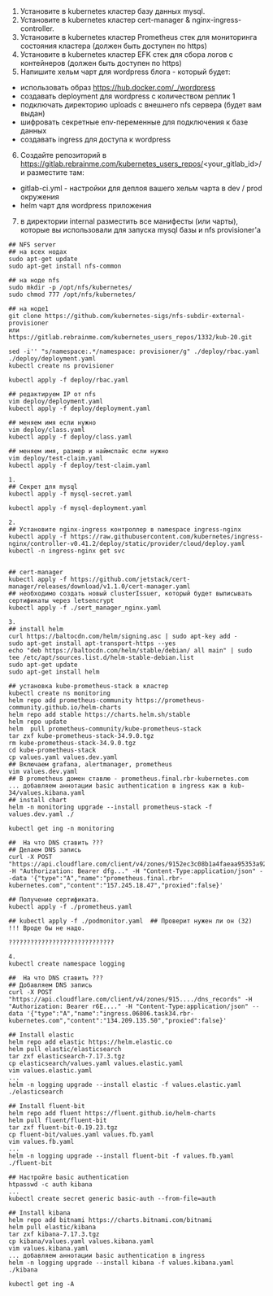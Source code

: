 ## 

1. Установите в kubernetes кластер базу данных mysql.
2. Установите в kubernetes кластер cert-manager & nginx-ingress-controller.
3. Установите в kubernetes кластер Prometheus стек для мониторинга состояния кластера (должен быть доступен по https)
4. Установите в kubernetes кластер EFK стек для сбора логов с контейнеров (должен быть доступен по https)
5. Напишите хельм чарт для wordpress блога - который будет:
* использовать образ https://hub.docker.com/_/wordpress
* создавать deployment для wordpress с количеством реплик 1
* подключать директорию uploads с внешнего nfs сервера (будет вам выдан)
* шифровать секретные env-переменные для подключения к базе данных
* создавать ingress для доступа к wordpress
6. Создайте репозиторий в https://gitlab.rebrainme.com/kubernetes_users_repos/<your_gitlab_id>/ и разместите там:
* gitlab-ci.yml - настройки для деплоя вашего хельм чарта в dev / prod окружения
* helm чарт для wordpress приложения
7. в директории internal разместить все манифесты (или чарты), которые вы использовали для запуска mysql базы и nfs provisioner'а

```
## NFS server
## на всех нодах 
sudo apt-get update
sudo apt-get install nfs-common

## на ноде nfs
sudo mkdir -p /opt/nfs/kubernetes/
sudo chmod 777 /opt/nfs/kubernetes/

## на ноде1
git clone https://github.com/kubernetes-sigs/nfs-subdir-external-provisioner
или
https://gitlab.rebrainme.com/kubernetes_users_repos/1332/kub-20.git

sed -i'' "s/namespace:.*/namespace: provisioner/g" ./deploy/rbac.yaml ./deploy/deployment.yaml
kubectl create ns provisioner

kubectl apply -f deploy/rbac.yaml

## редактируем IP от nfs
vim deploy/deployment.yaml
kubectl apply -f deploy/deployment.yaml

## меняем имя если нужно
vim deploy/class.yaml
kubectl apply -f deploy/class.yaml

## меняем имя, размер и наймспайс если нужно
vim deploy/test-claim.yaml
kubectl apply -f deploy/test-claim.yaml

1.
## Секрет для mysql
kubectl apply -f mysql-secret.yaml

kubectl apply -f mysql-deployment.yaml

2.
## Установите nginx-ingress контроллер в namespace ingress-nginx
kubectl apply -f https://raw.githubusercontent.com/kubernetes/ingress-nginx/controller-v0.41.2/deploy/static/provider/cloud/deploy.yaml
kubectl -n ingress-nginx get svc


## cert-manager
kubectl apply -f https://github.com/jetstack/cert-manager/releases/download/v1.1.0/cert-manager.yaml
## необходимо создать новый clusterIssuer, который будет выписывать сертификаты через letsencrypt
kubectl apply -f ./sert_manager_nginx.yaml

3.
## install helm
curl https://baltocdn.com/helm/signing.asc | sudo apt-key add -
sudo apt-get install apt-transport-https --yes
echo "deb https://baltocdn.com/helm/stable/debian/ all main" | sudo tee /etc/apt/sources.list.d/helm-stable-debian.list
sudo apt-get update
sudo apt-get install helm

## установка kube-prometheus-stack в кластер
kubectl create ns monitoring
helm repo add prometheus-community https://prometheus-community.github.io/helm-charts
helm repo add stable https://charts.helm.sh/stable
helm repo update
helm  pull prometheus-community/kube-prometheus-stack
tar zxf kube-prometheus-stack-34.9.0.tgz
rm kube-prometheus-stack-34.9.0.tgz
cd kube-prometheus-stack
cp values.yaml values.dev.yaml
## Включаем grafana, alertmanager, prometheus
vim values.dev.yaml
## В prometheus домен ставлю - prometheus.final.rbr-kubernetes.com
... добавляем аннотации basic authentication в ingress как в kub-34/values.kibana.yaml
## install chart
helm -n monitoring upgrade --install prometheus-stack -f values.dev.yaml ./

kubectl get ing -n monitoring

##  На что DNS ставить ???
## Делаем DNS запись
curl -X POST "https://api.cloudflare.com/client/v4/zones/9152ec3c08b1a4faeaa95353a929fcc5/dns_records" -H "Authorization: Bearer dfg..." -H "Content-Type:application/json" --data '{"type":"A","name":"prometheus.final.rbr-kubernetes.com","content":"157.245.18.47","proxied":false}'

## Получение сертификата.
kubectl apply -f ./prometheus.yaml

## kubectl apply -f ./podmonitor.yaml  ## Проверит нужен ли он (32) !!! Вроде бы не надо.

?????????????????????????????

4.
kubectl create namespace logging

##  На что DNS ставить ???
## Добавляем DNS запись
curl -X POST "https://api.cloudflare.com/client/v4/zones/915..../dns_records" -H "Authorization: Bearer r6E...." -H "Content-Type:application/json" --data '{"type":"A","name":"ingress.06806.task34.rbr-kubernetes.com","content":"134.209.135.50","proxied":false}'

## Install elastic
helm repo add elastic https://helm.elastic.co
helm pull elastic/elasticsearch
tar zxf elasticsearch-7.17.3.tgz
cp elasticsearch/values.yaml values.elastic.yaml
vim values.elastic.yaml
...
helm -n logging upgrade --install elastic -f values.elastic.yaml ./elasticsearch
 
## Install fluent-bit
helm repo add fluent https://fluent.github.io/helm-charts
helm pull fluent/fluent-bit
tar zxf fluent-bit-0.19.23.tgz
cp fluent-bit/values.yaml values.fb.yaml
vim values.fb.yaml
...
helm -n logging upgrade --install fluent-bit -f values.fb.yaml ./fluent-bit
 
## Настройте basic authentication
htpasswd -c auth kibana
...
kubectl create secret generic basic-auth --from-file=auth

## Install kibana
helm repo add bitnami https://charts.bitnami.com/bitnami
helm pull elastic/kibana
tar zxf kibana-7.17.3.tgz
cp kibana/values.yaml values.kibana.yaml
vim values.kibana.yaml
... добавляем аннотации basic authentication в ingress
helm -n logging upgrade --install kibana -f values.kibana.yaml ./kibana

kubectl get ing -A




```
